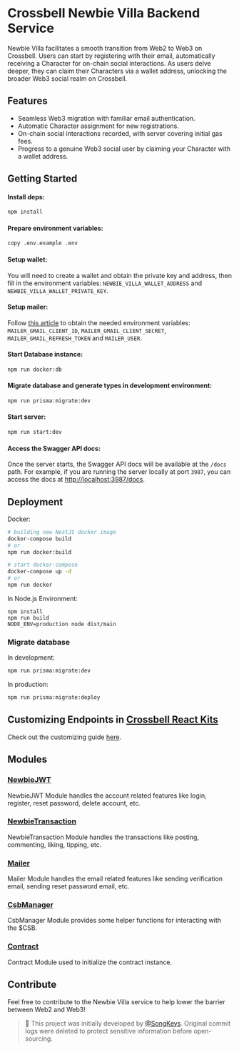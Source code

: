 # Crossbell Newbie Villa Backend Service

Newbie Villa facilitates a smooth transition from Web2 to Web3 on Crossbell. Users can start by registering with their email, automatically receiving a Character for on-chain social interactions. As users delve deeper, they can claim their Characters via a wallet address, unlocking the broader Web3 social realm on Crossbell.

## Features

- Seamless Web3 migration with familiar email authentication.
- Automatic Character assignment for new registrations.
- On-chain social interactions recorded, with server covering initial gas fees.
- Progress to a genuine Web3 social user by claiming your Character with a wallet address.

## Getting Started

#### Install deps:

```bash
npm install
```

#### Prepare environment variables:

```bash
copy .env.example .env
```

#### Setup wallet:

You will need to create a wallet and obtain the private key and address, then fill in the environment variables: `NEWBIE_VILLA_WALLET_ADDRESS` and `NEWBIE_VILLA_WALLET_PRIVATE_KEY`.

#### Setup mailer:

Follow [this article](https://medium.com/@nickroach_50526/sending-emails-with-node-js-using-smtp-gmail-and-oauth2-316fe9c790a1) to obtain the needed environment variables: `MAILER_GMAIL_CLIENT_ID`, `MAILER_GMAIL_CLIENT_SECRET`, `MAILER_GMAIL_REFRESH_TOKEN` and `MAILER_USER`.

#### Start Database instance:

```bash
npm run docker:db
```

#### Migrate database and generate types in development environment:

```bash
npm run prisma:migrate:dev
```

#### Start server:

```bash
npm run start:dev
```

#### Access the Swagger API docs:

Once the server starts, the Swagger API docs will be available at the `/docs` path. For example, if you are running the server locally at port `3987`, you can access the docs at [http://localhost:3987/docs](http://localhost:3987/docs).

## Deployment

Docker:

```bash
# building new NestJS docker image
docker-compose build
# or
npm run docker:build

# start docker-compose
docker-compose up -d
# or
npm run docker
```

In Node.js Environment:

```
npm install
npm run build
NODE_ENV=production node dist/main
```

### Migrate database

In development:

```bash
npm run prisma:migrate:dev
```

In production:

```bash
npm run prisma:migrate:deploy
```

## Customizing Endpoints in [Crossbell React Kits](https://crossbell-dev.vercel.app)

Check out the customizing guide [here](https://crossbell-dev.vercel.app/docs/customizing-endpoints).

## Modules

### [NewbieJWT](src/module/newbie/newbie-jwt/)

NewbieJWT Module handles the account related features like login, register, reset password, delete account, etc.

### [NewbieTransaction](src/module/newbie/transaction/)

NewbieTransaction Module handles the transactions like posting, commenting, liking, tipping, etc.

### [Mailer](src/module/mailer/)

Mailer Module handles the email related features like sending verification email, sending reset password email, etc.

### [CsbManager](src/module/csb-manager/)

CsbManager Module provides some helper functions for interacting with the $CSB.

### [Contract](src/module/csb-manager/)

Contract Module used to initialize the contract instance.

## Contribute

Feel free to contribute to the Newbie Villa service to help lower the barrier between Web2 and Web3!

> 🫡 This project was initially developed by [@SongKeys](https://github.com/Songkeys). Original commit logs were deleted to protect sensitive information before open-sourcing.
